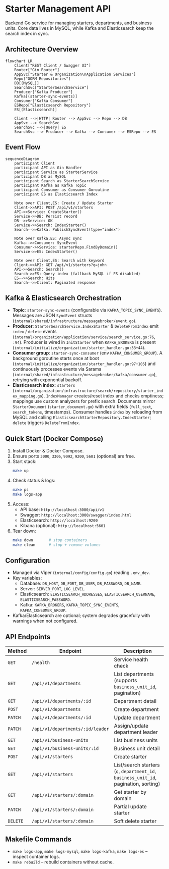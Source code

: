 # Starter Management API

Backend Go service for managing starters, departments, and business units. Core data lives in MySQL, while Kafka and Elasticsearch keep the search index in sync.

## Architecture Overview

```mermaid
flowchart LR
    Client["REST Client / Swagger UI"]
    Router["Gin Router"]
    AppSvc["Starter & Organization\nApplication Services"]
    Repo["GORM Repositories"]
    DB[(MySQL)]
    SearchSvc["StarterSearchService"]
    Producer["Kafka Producer"]
    Kafka[(starter-sync-events)]
    Consumer["Kafka Consumer"]
    ESRepo["Elasticsearch Repository"]
    ES[(Elasticsearch)]

    Client -->|HTTP| Router --> AppSvc --> Repo --> DB
    AppSvc --> SearchSvc
    SearchSvc -->|Query| ES
    SearchSvc --> Producer --> Kafka --> Consumer --> ESRepo --> ES
```

## Event Flow

```mermaid
sequenceDiagram
    participant Client
    participant API as Gin Handler
    participant Service as StarterService
    participant DB as MySQL
    participant Search as StarterSearchService
    participant Kafka as Kafka Topic
    participant Consumer as Consumer Goroutine
    participant ES as Elasticsearch Index

    Note over Client,ES: Create / Update Starter
    Client->>API: POST /api/v1/starters
    API->>Service: CreateStarter()
    Service->>DB: Persist record
    DB-->>Service: OK
    Service->>Search: IndexStarter()
    Search-->>Kafka: PublishSyncEvent(type="index")

    Note over Kafka,ES: Async sync
    Kafka-->>Consumer: SyncEvent
    Consumer->>Service: starterRepo.FindByDomain()
    Service->>ES: IndexStarter()

    Note over Client,ES: Search with keyword
    Client->>API: GET /api/v1/starters?q=john
    API->>Search: Search()
    Search->>ES: Query index (fallback MySQL if ES disabled)
    ES-->>Search: Hits
    Search-->>Client: Paginated response
```

## Kafka & Elasticsearch Orchestration
- **Topic**: `starter-sync-events` (configurable via `KAFKA_TOPIC_SYNC_EVENTS`). Messages are JSON `SyncEvent` structs (`internal/shared/infrastructure/messagebroker/event.go`).
- **Producer**: `StarterSearchService.IndexStarter` & `DeleteFromIndex` emit `index` / `delete` events (`internal/organization/application/service/search_service.go:76`, `:94`). Producer is wired in `InitStarter` when `KAFKA_BROKERS` is present (`internal/initialize/organization/starter_handler.go:33`–`44`).
- **Consumer group**: `starter-sync-consumer` (env `KAFKA_CONSUMER_GROUP`). A background goroutine starts once at boot (`internal/initialize/organization/starter_handler.go:97`–`105`) and continuously processes events via Sarama (`internal/shared/infrastructure/messagebroker/kafka/consumer.go`), retrying with exponential backoff.
- **Elasticsearch index**: `starters` (`internal/organization/infrastructure/search/repository/starter_index_mapping.go`). `IndexManager` creates/reset index and checks emptiness; mappings use custom analyzers for prefix search. Documents mirror `StarterDocument` (`starter_document.go`) with extra fields (`full_text`, `search_tokens`, timestamps). Consumer handles `index` by reloading from MySQL and calling `ElasticsearchStarterRepository.IndexStarter`; `delete` triggers `DeleteFromIndex`.

## Quick Start (Docker Compose)
1. Install Docker & Docker Compose.
2. Ensure ports `3000`, `3306`, `9092`, `9200`, `5601` (optional) are free.
3. Start stack:
   ```bash
   make up
   ```
4. Check status & logs:
   ```bash
   make ps
   make logs-app
   ```
5. Access:
   - API base: `http://localhost:3000/api/v1`
   - Swagger: `http://localhost:3000/swagger/index.html`
   - Elasticsearch: `http://localhost:9200`
   - Kibana (optional): `http://localhost:5601`
6. Tear down:
   ```bash
   make down       # stop containers
   make clean      # stop + remove volumes
   ```

## Configuration
- Managed via Viper (`internal/config/config.go`) reading `.env_dev`.
- Key variables:
  - Database: `DB_HOST`, `DB_PORT`, `DB_USER`, `DB_PASSWORD`, `DB_NAME`.
  - Server: `SERVER_PORT`, `LOG_LEVEL`.
  - Elasticsearch: `ELASTICSEARCH_ADDRESSES`, `ELASTICSEARCH_USERNAME`, `ELASTICSEARCH_PASSWORD`.
  - Kafka: `KAFKA_BROKERS`, `KAFKA_TOPIC_SYNC_EVENTS`, `KAFKA_CONSUMER_GROUP`.
- Kafka/Elasticsearch are optional; system degrades gracefully with warnings when not configured.

## API Endpoints
| Method | Endpoint | Description |
|--------|----------|-------------|
| `GET` | `/health` | Service health check |
| `GET` | `/api/v1/departments` | List departments (supports `business_unit_id`, pagination) |
| `GET` | `/api/v1/departments/:id` | Department detail |
| `POST` | `/api/v1/departments` | Create department |
| `PATCH` | `/api/v1/departments/:id` | Update department |
| `PATCH` | `/api/v1/departments/:id/leader` | Assign/update department leader |
| `GET` | `/api/v1/business-units` | List business units |
| `GET` | `/api/v1/business-units/:id` | Business unit detail |
| `POST` | `/api/v1/starters` | Create starter |
| `GET` | `/api/v1/starters` | List/search starters (`q`, `department_id`, `business_unit_id`, pagination, sorting) |
| `GET` | `/api/v1/starters/:domain` | Get starter by domain |
| `PATCH` | `/api/v1/starters/:domain` | Partial update starter |
| `DELETE` | `/api/v1/starters/:domain` | Soft delete starter |


## Makefile Commands
- `make logs-app`, `make logs-mysql`, `make logs-kafka`, `make logs-es` – inspect container logs.
- `make rebuild` – rebuild containers without cache.
